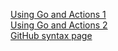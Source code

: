 [Using Go and Actions 1](https://charly3pins.dev/blog/automate-your-github-profile-readme-with-go-and-github-actions/)
<br>
[Using Go and Actions 2](https://victoria.dev/blog/go-automate-your-github-profile-readme/)
<br>
[GitHub syntax page](https://docs.github.com/en/actions/learn-github-actions/workflow-syntax-for-github-actions)
